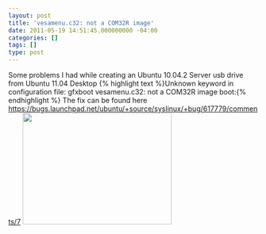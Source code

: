```yaml
---
layout: post
title: 'vesamenu.c32: not a COM32R image'
date: 2011-05-19 14:51:45.000000000 -04:00
categories: []
tags: []
type: post
---
```

Some problems I had while creating an Ubuntu 10.04.2 Server usb drive from Ubuntu 11.04 Desktop
{% highlight text %}Unknown keyword in configuration file: gfxboot
vesamenu.c32: not a COM32R image
boot:{% endhighlight %}
The fix can be found here <a href="https://bugs.launchpad.net/ubuntu/+source/syslinux/+bug/617779/comments/7">https://bugs.launchpad.net/ubuntu/+source/syslinux/+bug/617779/comments/7</a>
<a rel="attachment wp-att-792" href="http://www.torypages.com/blog/?attachment_id=792"><img class="alignnone size-medium wp-image-792" title="2011-05-19_13-15-53_762" src="assets/2011-05-19_13-15-53_762-300x225.jpg" alt="" width="300" height="225" /></a>
